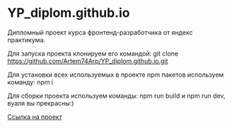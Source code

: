 # YP_diplom.github.io

Дипломный проект курса фронтенд-разработчика от яндекс практикума.

Для запуска проекта клонируем его командой: git clone https://github.com/Artem74Arp/YP_diplom.github.io.git

Для установки всех используемых в проекте npm пакетов используем команду: npm i

Для сборки проекта используем команды: npm run build и npm run dev, вуаля вы прекрасны:)

[Ссылка на проект](https://artem74arp.github.io/YP_diplom.github.io/)
